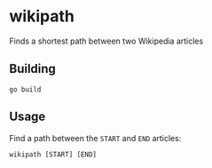 wikipath
========

Finds a shortest path between two Wikipedia articles

Building
--------

    go build

Usage
-----

Find a path between the `START` and `END` articles:

    wikipath [START] [END]
